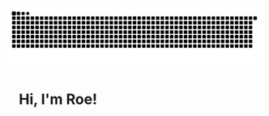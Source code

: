 <p align = "center">
	<img src = "https://github.com/7oSkaaa/7oSkaaa/blob/output/github-contribution-grid-snake.svg?" alt = "Snake Game"/>
</p>

<div id="user-content-toc">
  <ul align="left">
    <summary><h1 style="display: inline-block">Hi, I'm Roe!</h1></summary>
  </ul>
</div>
